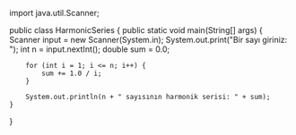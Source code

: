 import java.util.Scanner;

public class HarmonicSeries {
    public static void main(String[] args) {
        Scanner input = new Scanner(System.in);
        System.out.print("Bir sayı giriniz: ");
        int n = input.nextInt();
        double sum = 0.0;

        for (int i = 1; i <= n; i++) {
            sum += 1.0 / i;
        }

        System.out.println(n + " sayısının harmonik serisi: " + sum);
    }
}
